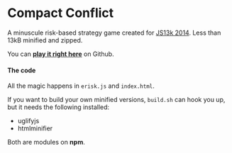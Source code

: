 Compact Conflict
================

A minuscule risk-based strategy game created for [JS13k 2014](http://js13kgames.com/). Less than 13kB minified and zipped.

You can **[play it right here](http://krajzeg.github.io/compact-conflict)** on Github.

#### The code

All the magic happens in `erisk.js` and `index.html`. 

If you want to build your own minified versions, `build.sh` can hook you up, but it needs the following installed:

* uglifyjs
* htmlminifier

Both are modules on **npm**.
